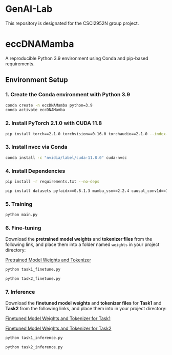 # GenAI-Lab

This repository is designated for the CSCI2952N group project.

# eccDNAMamba

A reproducible Python 3.9 environment using Conda and pip-based requirements.

## Environment Setup

### 1. Create the Conda environment with Python 3.9

```bash
conda create -n eccDNAMamba python=3.9
conda activate eccDNAMamba
```

### 2. Install PyTorch 2.1.0 with CUDA 11.8

```bash
pip install torch==2.1.0 torchvision==0.16.0 torchaudio==2.1.0 --index-url https://download.pytorch.org/whl/cu118 
```

### 3. Install nvcc via Conda

```bash
conda install -c "nvidia/label/cuda-11.8.0" cuda-nvcc
```

### 4. Install Dependencies

```bash
pip install -r requirements.txt --no-deps
```
```bash
pip install datasets pyfaidx==0.8.1.3 mamba_ssm==2.2.4 causal_conv1d==1.5.0.post8 triton==3.2 --no-cache-dir --no-build-isolation
```

### 5. Training
```bash
python main.py
```

### 6. Fine-tuning
Download the **pretrained model weights** and **tokenizer files** from the following link, and place them into a folder named `weights` in your project directory:

[Pretrained Model Weights and Tokenizer](https://drive.google.com/drive/folders/1m1iUJX1v1go77Ztzre7isOh8U12sYVoP?usp=sharing)

```bash
python task1_finetune.py
```
```bash
python task2_finetune.py
```

### 7. Inference
Download the **finetuned model weights** and **tokenizer files** for **Task1** and **Task2** from the following links, and place them into in your project directory:

[Finetuned Model Weights and Tokenizer for Task1](https://drive.google.com/drive/folders/10ELKlSUJVmR30HYCi-ICjY4ncEgDTARB?usp=sharing)

[Finetuned Model Weights and Tokenizer for Task2](https://drive.google.com/drive/folders/15-KxmmNHmCqoyTdxhBFoB8pg5rAQe4Xs?usp=sharing)

```bash
python task1_inference.py
```
```bash
python task2_inference.py
```
